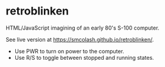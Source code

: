 # retroblinken
HTML/JavaScript imagining of an early 80's S-100 computer.

See live version at https://smcolash.github.io/retroblinken/.

- Use PWR to turn on power to the computer.
- Use R/S to toggle between stopped and running states.

